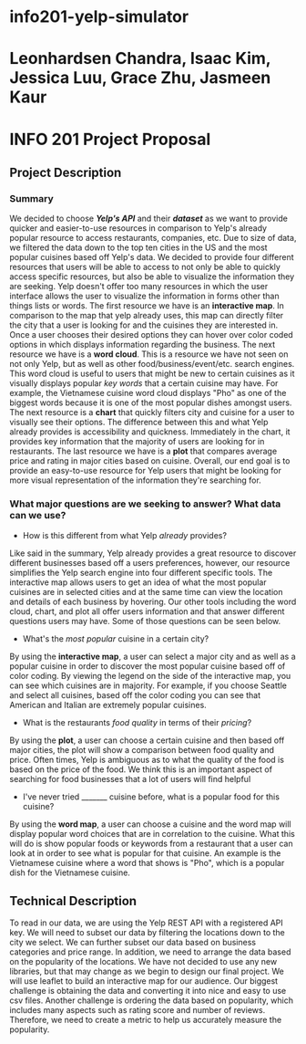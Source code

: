 # info201-yelp-simulator
# Leonhardsen Chandra, Isaac Kim, Jessica Luu, Grace Zhu, Jasmeen Kaur

# INFO 201 Project Proposal
## Project Description
### Summary
We decided to choose **_Yelp's API_** and their **_dataset_** as we want to provide quicker and easier-to-use resources in comparison to Yelp's already popular resource to access restaurants, companies, etc. Due to size of data, we filtered the data down to the top ten cities in the US and the most popular cuisines based off Yelp's data. We decided to provide four different resources that users will be able to access to not only be able to quickly access specific resources, but also be able to visualize the information they are seeking. Yelp doesn't offer too many resources in which the user interface allows the user to visualize the information in forms other than things lists or words. The first resource we have is an **interactive map**. In comparison to the map that yelp already uses, this map can directly filter the city that a user is looking for and the cuisines they are interested in. Once a user chooses their desired options they can hover over color coded options in which displays information regarding the business. The next resource we have is a **word cloud**. This is a resource we have not seen on not only Yelp, but as well as other food/business/event/etc. search engines. This word cloud is useful to users that might be new to certain cuisines as it visually displays popular _key words_ that a certain cuisine may have. For example, the Vietnamese cuisine word cloud displays "Pho" as one of the biggest words because it is one of the most popular dishes amongst users. The next resource is a **chart** that quickly filters city and cuisine for a user to visually see their options. The difference between this and what Yelp already provides is accessibility and quickness. Immediately in the chart, it provides key information that the majority of users are looking for in restaurants. The last resource we have is a **plot** that compares average price and rating in major cities based on cuisine. Overall, our end goal is to provide an easy-to-use resource for Yelp users that might be looking for more visual representation of the information they're searching for.

### What major questions are we seeking to answer? What data can we use?
* How is this different from what Yelp _already_ provides?

Like said in the summary, Yelp already provides a great resource to discover different businesses based off a users preferences, however, our resource simplifies the Yelp search engine into four different specific tools. The interactive map allows users to get an idea of what the most popular cuisines are in selected cities and at the same time can view the location and details of each business by hovering. Our other tools including the word cloud, chart, and plot all offer users information and that answer different questions users may have. Some of those questions can be seen below.

* What's the _most popular_ cuisine in a certain city?

By using the **interactive map**, a user can select a major city and as well as a popular cuisine in order to discover the most popular cuisine based off of color coding. By viewing the legend on the side of the interactive map, you can see which cuisines are in majority. For example, if you choose Seattle and select all cuisines, based off the color coding you can see that American and Italian are extremely popular cuisines.

* What is the restaurants _food quality_ in terms of their _pricing_?

By using the **plot**, a user can choose a certain cuisine and then based off major cities, the plot will show a comparison between food quality and price. Often times, Yelp is ambiguous as to what the quality of the food is based on the price of the food. We think this is an important aspect of searching for food businesses that a lot of users will find helpful

* I've never tried _______ cuisine before, what is a popular food for this cuisine?

By using the **word map**, a user can choose a cuisine and the word map will display popular word choices that are in correlation to the cuisine. What this will do is show popular foods or keywords from a restaurant that a user can look at in order to see what is popular for that cuisine. An example is the Vietnamese cuisine where a word that shows is "Pho", which is a popular dish for the Vietnamese cuisine.

## Technical Description
To read in our data, we are using the Yelp REST API with a registered API key. We will need to subset our data by filtering the locations down to the city we select. We can further subset our data based on business categories and price range. In addition, we need to arrange the data based on the popularity of the locations. We have not decided to use any new libraries, but that may change as we begin to design our final project. We will use leaflet to build an interactive map for our audience. Our biggest challenge is obtaining the data and converting it into nice and easy to use csv files. Another challenge is ordering the data based on popularity, which includes many aspects such as rating score and number of reviews. Therefore, we need to create a metric to help us accurately measure the popularity.
